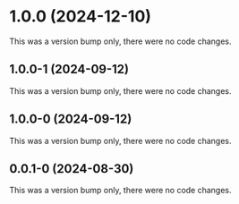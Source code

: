 # 1.0.0 (2024-12-10)

This was a version bump only, there were no code changes.

## 1.0.0-1 (2024-09-12)

This was a version bump only, there were no code changes.

## 1.0.0-0 (2024-09-12)

This was a version bump only, there were no code changes.

## 0.0.1-0 (2024-08-30)

This was a version bump only, there were no code changes.
